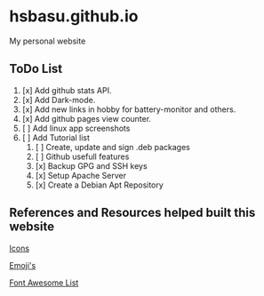 # hsbasu.github.io
My personal website

## ToDo List
1. [x] Add github stats API.
1. [x] Add Dark-mode.
2. [x] Add new links in hobby for battery-monitor and others.
3. [x] Add github pages view counter.
4. [ ] Add linux app screenshots
5. [ ] Add Tutorial list
	1. [ ] Create, update and sign .deb packages
	2. [ ] Github usefull features
	3. [x] Backup GPG and SSH keys
	4. [x] Setup Apache Server
	5. [x] Create a Debian Apt Repository
	

## References and Resources helped built this website

[Icons](https://www.iconsdb.com/custom-color/email-3-icon.html)

[Emoji's](https://gist.github.com/rxaviers/7360908)

[Font Awesome List](https://astronautweb.co/snippet/font-awesome/)